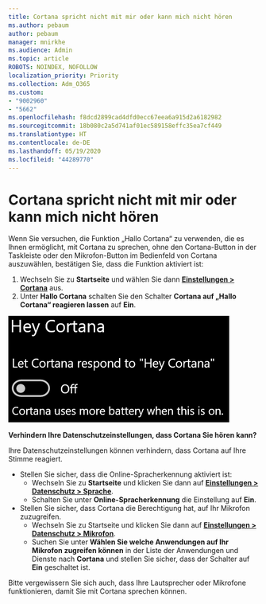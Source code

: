 ```yaml
---
title: Cortana spricht nicht mit mir oder kann mich nicht hören
ms.author: pebaum
author: pebaum
manager: mnirkhe
ms.audience: Admin
ms.topic: article
ROBOTS: NOINDEX, NOFOLLOW
localization_priority: Priority
ms.collection: Adm_O365
ms.custom:
- "9002960"
- "5662"
ms.openlocfilehash: f8dcd2899cad4dfd0ecc67eea6a915d2a6182982
ms.sourcegitcommit: 18b080c2a5d741af01ec589158effc35ea7cf449
ms.translationtype: HT
ms.contentlocale: de-DE
ms.lasthandoff: 05/19/2020
ms.locfileid: "44289770"
---
```

# <a name="cortana-doesnt-talk-to-me-or-cant-hear-me"></a>Cortana spricht nicht mit mir oder kann mich nicht hören

Wenn Sie versuchen, die Funktion „Hallo Cortana“ zu verwenden, die es Ihnen ermöglicht, mit Cortana zu sprechen, ohne den Cortana-Button in der Taskleiste oder den Mikrofon-Button im Bedienfeld von Cortana auszuwählen, bestätigen Sie, dass die Funktion aktiviert ist:

1. Wechseln Sie zu **Startseite** und wählen Sie dann **[Einstellungen > Cortana](ms-settings:cortana?activationSource=GetHelp)** aus.
2. Unter **Hallo Cortana** schalten Sie den Schalter **Cortana auf „Hallo Cortana“ reagieren lassen** auf **Ein**.

![Hallo Cortana](media/hey-cortana.png)

**Verhindern Ihre Datenschutzeinstellungen, dass Cortana Sie hören kann?**

Ihre Datenschutzeinstellungen können verhindern, dass Cortana auf Ihre Stimme reagiert.
- Stellen Sie sicher, dass die Online-Spracherkennung aktiviert ist:
    - Wechseln Sie zu **Startseite** und klicken Sie dann auf **[Einstellungen > Datenschutz > Sprache](ms-settings:privacy-speech?activationSource=GetHelp)**.
    - Schalten Sie unter **Online-Spracherkennung** die Einstellung auf **Ein**.
- Stellen Sie sicher, dass Cortana die Berechtigung hat, auf Ihr Mikrofon zuzugreifen. 
    - Wechseln Sie zu Startseite und klicken Sie dann auf **[Einstellungen > Datenschutz > Mikrofon](ms-settings:privacy-microphone?activationSource=GetHelp)**.
    - Suchen Sie unter **Wählen Sie welche Anwendungen auf Ihr Mikrofon zugreifen können** in der Liste der Anwendungen und Dienste nach **Cortana** und stellen Sie sicher, dass der Schalter auf **Ein** geschaltet ist. 

Bitte vergewissern Sie sich auch, dass Ihre Lautsprecher oder Mikrofone funktionieren, damit Sie mit Cortana sprechen können.
